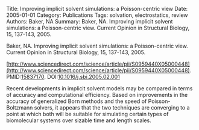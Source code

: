 Title: Improving implicit solvent simulations: a Poisson-centric view
Date: 2005-01-01
Category: Publications
Tags: solvation, electrostatics, review
Authors: Baker, NA
Summary: Baker, NA. Improving implicit solvent simulations: a Poisson-centric view. Current Opinion in Structural Biology, 15, 137-143, 2005. 

Baker, NA. Improving implicit solvent simulations: a Poisson-centric view. Current Opinion in Structural Biology, 15, 137-143, 2005. 

[http://www.sciencedirect.com/science/article/pii/S0959440X05000448](http://www.sciencedirect.com/science/article/pii/S0959440X05000448). PMID:[15837170](http://www.ncbi.nlm.nih.gov/pubmed/15837170). DOI:[10.1016/j.sbi.2005.02.001](http://dx.doi.org/10.1016/j.sbi.2005.02.001)

Recent developments in implicit solvent models may be compared in terms of accuracy and computational efficiency. Based on improvements in the accuracy of generalized Born methods and the speed of Poisson-Boltzmann solvers, it appears that the two techniques are converging to a point at which both will be suitable for simulating certain types of biomolecular systems over sizable time and length scales.
